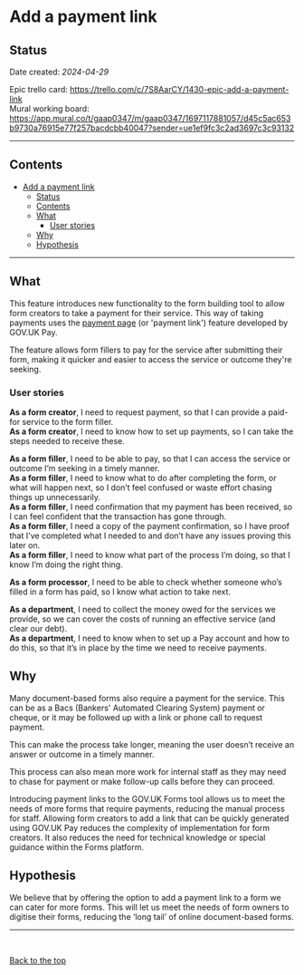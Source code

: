 # Add a payment link

## Status

Date created: *2024-04-29* 

Epic trello card: https://trello.com/c/7S8AarCY/1430-epic-add-a-payment-link  
Mural working board: https://app.mural.co/t/gaap0347/m/gaap0347/1697117881057/d45c5ac653b9730a76915e77f257bacdcbb40047?sender=ue1ef9fc3c2ad3697c3c93132  
___

## Contents  

- [Add a payment link](#add-a-payment-link)
  - [Status](#status)
  - [Contents](#contents)
  - [What](#what)
    - [User stories](#user-stories)
  - [Why](#why)
  - [Hypothesis](#hypothesis)
___

## What  

This feature introduces new functionality to the form building tool to allow form creators to take a payment for their service. This way of taking payments uses the [payment page](https://payments.service.gov.uk/govuk-payment-pages/) (or 'payment link') feature developed by GOV.UK Pay. 

The feature allows form fillers to pay for the service after submitting their form, making it quicker and easier to access the service or outcome they're seeking.


### User stories  

**As a form creator**, I need to request payment, so that I can provide a paid-for service to the form filler.  
**As a form creator**, I need to know how to set up payments, so I can take the steps needed to receive these.   

**As a form filler**, I need to be able to pay, so that I can access the service or outcome I’m seeking in a timely manner.  
**As a form filler**, I need to know what to do after completing the form, or what will happen next, so I don’t feel confused or waste effort chasing things up unnecessarily.  
**As a form filler**, I need confirmation that my payment has been received, so I can feel confident that the transaction has gone through.  
**As a form filler**, I need a copy of the payment confirmation, so I have proof that I've completed what I needed to and don’t have any issues proving this later on.  
**As a form filler**, I need to know what part of the process I’m doing, so that I know I’m doing the right thing.  

**As a form processor**, I need to be able to check whether someone who’s filled in a form has paid, so I know what action to take next.  

**As a department**, I need to collect the money owed for the services we provide, so we can cover the costs of running an effective service (and clear our debt).  
**As a department**, I need to know when to set up a Pay account and how to do this, so that it’s in place by the time we need to receive payments.  


## Why  

Many document-based forms also require a payment for the service. This can be as a Bacs (Bankers' Automated Clearing System) payment or cheque, or it may be followed up with a link or phone call to request payment. 

This can make the process take longer, meaning the user doesn’t receive an answer or outcome in a timely manner. 

This process can also mean more work for internal staff as they may need to chase for payment or make follow-up calls before they can proceed.  

Introducing payment links to the GOV.UK Forms tool allows us to meet the needs of more forms that require payments, reducing the manual process for staff. Allowing form creators to add a link that can be quickly generated using GOV.UK Pay reduces the complexity of implementation for form creators. It also reduces the need for technical knowledge or special guidance within the Forms platform.   

## Hypothesis  

We believe that by offering the option to add a payment link to a form we can cater for more forms. This will let us meet the needs of form owners to digitise their forms, reducing the ‘long tail’ of online document-based forms.  

___

<br> 

[Back to the top](#add-a-payment-link)
